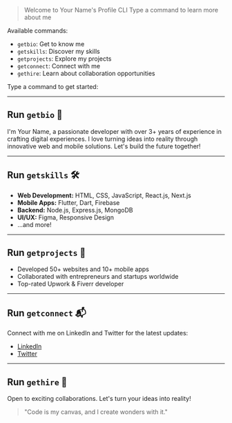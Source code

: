 > Welcome to Your Name's Profile CLI
> Type a command to learn more about me

Available commands:
- `getbio`: Get to know me
- `getskills`: Discover my skills
- `getprojects`: Explore my projects
- `getconnect`: Connect with me
- `gethire`: Learn about collaboration opportunities

Type a command to get started:

---

## Run `getbio` 📝

I'm Your Name, a passionate developer with over 3+ years of experience in crafting digital experiences. I love turning ideas into reality through innovative web and mobile solutions. Let's build the future together!

---

## Run `getskills` 🛠️

- **Web Development:** HTML, CSS, JavaScript, React.js, Next.js
- **Mobile Apps:** Flutter, Dart, Firebase
- **Backend:** Node.js, Express.js, MongoDB
- **UI/UX:** Figma, Responsive Design
- ...and more!

---

## Run `getprojects` 🌟

- Developed 50+ websites and 10+ mobile apps
- Collaborated with entrepreneurs and startups worldwide
- Top-rated Upwork & Fiverr developer

---

## Run `getconnect` 📬

Connect with me on LinkedIn and Twitter for the latest updates:
- [LinkedIn](https://www.linkedin.com/in/your-linkedin)
- [Twitter](https://twitter.com/your-twitter)

---

## Run `gethire` 🚀

Open to exciting collaborations. Let's turn your ideas into reality!

> "Code is my canvas, and I create wonders with it."
